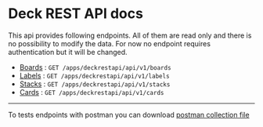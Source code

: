 # Deck REST API docs

This api provides following endpoints. All of them are read only and there is no possibility to modify the data. For now no endpoint requires authentication but it will be changed.

-   [Boards]() : `GET /apps/deckrestapi/api/v1/boards`
-   [Labels]() : `GET /apps/deckrestapi/api/v1/labels`
-   [Stacks]() : `GET /apps/deckrestapi/api/v1/stacks`
-   [Cards]() : `GET /apps/deckrestapi/api/v1/cards`

---

To tests endpoints with postman you can download [postman collection file](./deck-rest-api.postman_collection.json)
